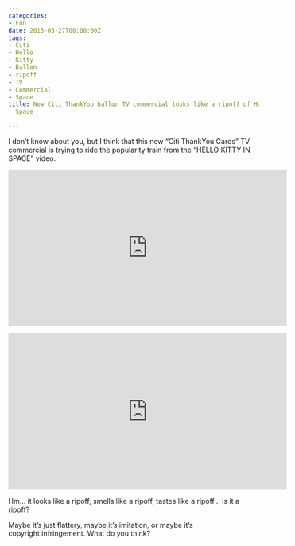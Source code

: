 ```yaml
---
categories:
- Fun
date: 2013-03-27T00:00:00Z
tags:
- Citi
- Hello
- Kitty
- Ballon
- ripoff
- TV
- Commercial
- Space
title: New Citi ThankYou ballon TV commercial looks like a ripoff of Hello Kitty in
  Space

---
```


<p>I don&#8217;t know about you, but I think that this new &#8220;Citi ThankYou Cards&#8221; TV commercial is trying to ride the popularity train from the &#8220;HELLO KITTY IN SPACE&#8221; video.</p>
<p><iframe frameborder="0" height="315" src="http://www.youtube.com/embed/5qZQ0POmpkM?rel=0" width="560"></iframe></p>
<p><iframe frameborder="0" height="315" src="http://www.youtube.com/embed/5REsCTG4-Gg?rel=0" width="560"></iframe></p>
<p>Hm&#8230; it looks like a ripoff, smells like a ripoff, tastes like a ripoff&#8230; is it a ripoff?</p>

<p>Maybe it&#8217;s just flattery, maybe it&#8217;s imitation, or maybe it&#8217;s copyright infringement. What do you think?</p>
